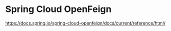 # Spring Cloud OpenFeign

https://docs.spring.io/spring-cloud-openfeign/docs/current/reference/html/

